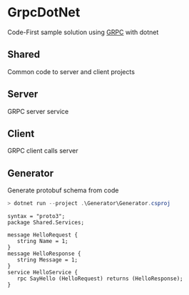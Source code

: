 # GrpcDotNet

Code-First sample solution using [GRPC](https://grpc.io/) with dotnet

## Shared

Common code to server and client projects

## Server

GRPC server service

## Client

GRPC client calls server

## Generator

Generate protobuf schema from code

```powershell
> dotnet run --project .\Generator\Generator.csproj
```

```
syntax = "proto3";
package Shared.Services;

message HelloRequest {
   string Name = 1;
}
message HelloResponse {
   string Message = 1;
}
service HelloService {
   rpc SayHello (HelloRequest) returns (HelloResponse);
}
```
